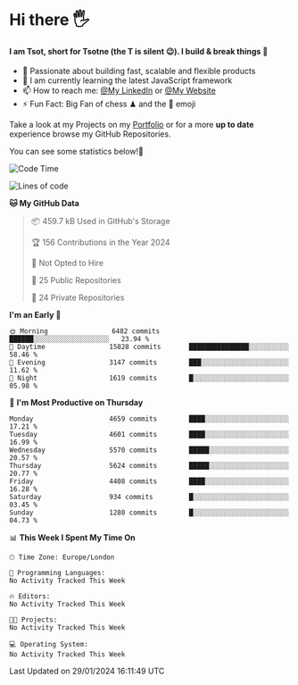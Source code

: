 # Hi there :raised_hand_with_fingers_splayed:
#### I am Tsot, short for Tsotne (the T is silent :wink:). I build & break things :space_invader:
- :telescope: Passionate about building fast, scalable and flexible products
- :seedling: I am currently learning the latest JavaScript framework 
- :mailbox: How to reach me: [@My LinkedIn](https://www.linkedin.com/in/tsotne-gvadzabia/) or [@My Website](https://tsotne.co.uk/contact)
- :zap: Fun Fact: Big Fan of chess ♟ and the 👾 emoji

Take a look at my Projects on my [Portfolio](https://tsotne.co.uk/) or for a more **up to date** experience browse my GitHub Repositories.

You can see some statistics below!:space_invader:
<!--START_SECTION:waka-->
![Code Time](http://img.shields.io/badge/Code%20Time-761%20hrs%202%20mins-blue)

![Lines of code](https://img.shields.io/badge/From%20Hello%20World%20I%27ve%20Written-9.9%20million%20lines%20of%20code-blue)

**🐱 My GitHub Data** 

> 📦 459.7 kB Used in GitHub's Storage 
 > 
> 🏆 156 Contributions in the Year 2024
 > 
> 🚫 Not Opted to Hire
 > 
> 📜 25 Public Repositories 
 > 
> 🔑 24 Private Repositories 
 > 
**I'm an Early 🐤** 

```text
🌞 Morning                6482 commits        ██████░░░░░░░░░░░░░░░░░░░   23.94 % 
🌆 Daytime                15828 commits       ███████████████░░░░░░░░░░   58.46 % 
🌃 Evening                3147 commits        ███░░░░░░░░░░░░░░░░░░░░░░   11.62 % 
🌙 Night                  1619 commits        █░░░░░░░░░░░░░░░░░░░░░░░░   05.98 % 
```
📅 **I'm Most Productive on Thursday** 

```text
Monday                   4659 commits        ████░░░░░░░░░░░░░░░░░░░░░   17.21 % 
Tuesday                  4601 commits        ████░░░░░░░░░░░░░░░░░░░░░   16.99 % 
Wednesday                5570 commits        █████░░░░░░░░░░░░░░░░░░░░   20.57 % 
Thursday                 5624 commits        █████░░░░░░░░░░░░░░░░░░░░   20.77 % 
Friday                   4408 commits        ████░░░░░░░░░░░░░░░░░░░░░   16.28 % 
Saturday                 934 commits         █░░░░░░░░░░░░░░░░░░░░░░░░   03.45 % 
Sunday                   1280 commits        █░░░░░░░░░░░░░░░░░░░░░░░░   04.73 % 
```


📊 **This Week I Spent My Time On** 

```text
🕑︎ Time Zone: Europe/London

💬 Programming Languages: 
No Activity Tracked This Week

🔥 Editors: 
No Activity Tracked This Week

🐱‍💻 Projects: 
No Activity Tracked This Week

💻 Operating System: 
No Activity Tracked This Week
```


 Last Updated on 29/01/2024 16:11:49 UTC
<!--END_SECTION:waka-->
